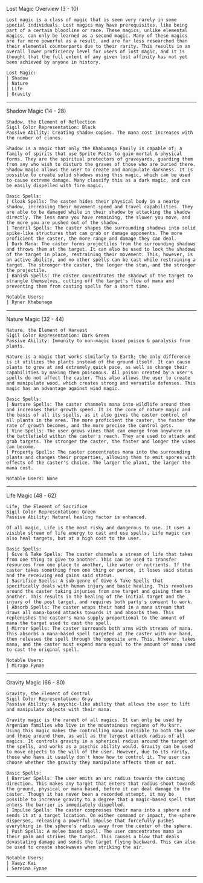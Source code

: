 Lost Magic Overview (3 - 10)

    Lost magic is a class of magic that is seen very rarely in some special individuals. Lost magics may have prerequisites, like being part of a certain bloodline or race. These magics, unlike elemental magics, can only be learned as a second magic. Many of these magics are far more powerful as a result, and are far less researched than their elemental counterparts due to their rarity. This results in an overall lower proficiency level for users of lost magic, and it is thought that the full extent of any given lost affinity has not yet been achieved by anyone in history. 
    
    Lost Magic:
    | Shadow
    | Nature
    | Life
    | Gravity
______________________________________________________________________________________________________________________

Shadow Magic (14 - 28)

    Shadow, the Element of Reflection
    Sigil Color Representation: Black
    Passive Ability: Creating shadow copies. The mana cost increases with the number of clones.
    
    Shadow is a magic that only the Khabunago Family is capable of; a family of spirits that use Sprite Pacts to gain mortal & physical forms. They are the spiritual protectors of graveyards, guarding them from any who wish to disturb the graves of those who are buried there. Shadow magic allows the user to create and manipulate darkness. It is possible to create solid shadows using this magic, which can be used to cause extreme damage. Many classify this as a dark magic, and can be easily dispelled with fire magic.
    
    Basic Spells:
    | Cloak Spells: The caster hides their physical body in a nearby shadow, increasing their movement speed and travel capabilities. They are able to be damaged while in their shadow by attacking the shadow directly. The less mana you have remaining, the slower you move, and the more you are pushed out of the shadow.
    | Tendril Spells: The caster shapes the surrounding shadows into solid spike-like structures that can grab or damage opponents. The more proficient the caster, the more range and damage they can deal.
    | Dark Mana: The caster forms projectiles from the surrounding shadows and throws them at the target. It can also be used to lock the shadows of the target in place, restraining their movement. This, however, is an active ability, and no other spells can be cast while restraining a target. The stronger the caster, the longer the stun, and the stronger the projectile.
    | Banish Spells: The caster concentrates the shadows of the target to strangle themselves, cutting off the target's flow of mana and preventing them from casting spells for a short time.
    
    Notable Users:
    | Ryner Khabunago
______________________________________________________________________________________________________________________

Nature Magic (32 - 44)

    Nature, the Element of Harvest
    Sigil Color Representation: Dark Green
    Passive Ability: Immunity to non-magic based poison & paralysis from plants.
    
    Nature is a magic that works similarly to Earth; the only difference is it utilizes the plants instead of the ground itself. It can cause plants to grow at and extremely quick pace, as well as change their capabilities by making them poisonous. All poison created by a user's spells do not affect the caster. This also allows the user to create and manipulate wood, which creates strong and versatile defenses. This magic has an advantage against wind magic.
    
    Basic Spells:
    | Nurture Spells: The caster channels mana into wildlife around them and increases their growth speed. It is the core of nature magic and the basis of all its spells, as it also gives the caster control of all plants in the area. The more proficient the caster, the faster the rate of growth becomes, and the more precise the control gets.
    | Vine Spells: The user grows vines that can emerge from anywhere on the battlefield within the caster's reach. They are used to attack and grab targets. The stronger the caster, the faster and longer the vines can become.
    | Property Spells: The caster concentrates mana into the surrounding plants and changes their properties, allowing them to emit spores with effects of the caster's choice. The larger the plant, the larger the mana cost.
    
    Notable Users: None
______________________________________________________________________________________________________________________

Life Magic (48 - 62)

    Life, the Element of Sacrifice
    Sigil Color Representation: Green
    Passive Ability: Natural healing factor is enhanced.
    
    Of all magic, Life is the most risky and dangerous to use. It uses a visible stream of life energy to cast and use spells. Life magic can also heal targets, but at a high cost to the user.
    
    Basic Spells:
    | Give & Take Spells: The caster channels a stream of life that takes from one thing to give to another. This can be used to transfer resources from one place to another, like water or nutrients. If the caster takes something from one thing or person, it loses said status and the receiving end gains said status.
    | Sacrifice Spells: A sub-genre of Give & Take Spells that specifically deals with human injury and basic healing. This revolves around the caster taking injuries from one target and giving them to another. This results in the healing of the initial target and the injury of the post target, and requires both party's consent to work.
    | Absorb Spells: The caster wraps their hand in a mana stream that draws all mana-based attacks towards it and absorbs them. This replenishes the caster's mana supply proportional to the amount of mana the target used to cast the spell.
    | Mirror Spells: The caster surrounds both arms with streams of mana. This absorbs a mana-based spell targeted at the caster with one hand, then releases the spell through the opposite arm. This, however, takes mana, and the caster must expend mana equal to the amount of mana used to cast the original spell.
    
    Notable Users:
    | Mirago Fynae
______________________________________________________________________________________________________________________

Gravity Magic (66 - 80)

    Gravity, the Element of Control
    Sigil Color Representation: Gray
    Passive Ability: A psychic-like ability that allows the user to lift and manipulate objects with their mana.
    
    Gravity magic is the rarest of all magics. It can only be used by Argenian families who live in the mountainous regions of Mu'karr. Using this magic makes the controlling mana invisible to both the user and those around them, as well as the largest attack radius of all magics. It controls gravity in a spherical radius around the target of the spells, and works as a psychic ability would. Gravity can be used to move objects to the will of the user. However, due to its rarity, those who have it usually don't know how to control it. The user can choose whether the gravity they manipulate affects them or not.
    
    Basic Spells:
    | Barrier Spells: The user emits an arc radius towards the casting direction. This makes any target that enters that radius shoot towards the ground, physical or mana based, before it can deal damage to the caster. Though it has never been a recorded attempt, it may be possible to increase gravity to a degree that a magic-based spell that enters the barrier is immediately dispelled.
    | Impulse Spells: The caster compresses their mana into a sphere and sends it at a target location. On either command or impact, the sphere disperses, releasing a powerful impulse that forcefully pushes everything in the sphere's radius away from the center of the sphere.
    | Push Spells: A melee based spell. The user concentrates mana in their palm and strikes the target. This causes a blow that deals devastating damage and sends the target flying backward. This can also be used to create shockwaves when striking the air.
    
    Notable Users:
    | Xaeyz Kai
    | Sereina Fynae
______________________________________________________________________________________________________________________
